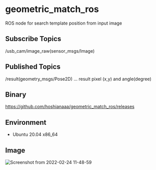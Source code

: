 # geometric_match_ros

ROS node for search template position from input image

## Subscribe Topics

/usb_cam/image_raw(sensor_msgs/Image)

## Published Topics

/result(geometry_msgs/Pose2D) ... result pixel (x,y) and angle(degree)

## Binary
  
https://github.com/hoshianaaa/geometric_match_ros/releases
  

## Environment
- Ubuntu 20.04 x86_64

## Image

![Screenshot from 2022-02-24 11-48-59](https://user-images.githubusercontent.com/40942409/155448933-bc729c67-d6ee-4c7a-8d5a-7084ab71ef4d.png)
